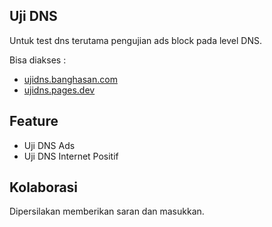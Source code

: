 ## Uji DNS

Untuk test dns terutama pengujian ads block pada level DNS.

Bisa diakses :

- [ujidns.banghasan.com](https://ujidns.banghasan.com)
- [ujidns.pages.dev](https://ujidns.pages.dev)

## Feature

- Uji DNS Ads
- Uji DNS Internet Positif

## Kolaborasi

Dipersilakan memberikan saran dan masukkan.